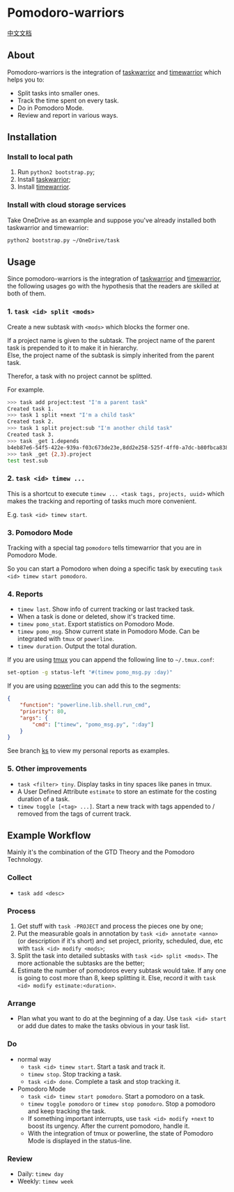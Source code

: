 # Pomodoro-warriors

[中文文档](./读我.md)

## About

Pomodoro-warriors is the integration of [taskwarrior](https://taskwarrior.org/docs/) and [timewarrior](https://taskwarrior.org/docs/timewarrior/) which helps you to:

* Split tasks into smaller ones.
* Track the time spent on every task.
* Do in Pomodoro Mode.
* Review and report in various ways.

## Installation

### Install to local path

1. Run `python2 bootstrap.py`;
2. Install [taskwarrior](https://taskwarrior.org/download/);
3. Install [timewarrior](https://taskwarrior.org/docs/timewarrior/download.html).

### Install with cloud storage services

Take OneDrive as an example and suppose you've already installed both taskwarrior and timewarrior:

```bash
python2 bootstrap.py ~/OneDrive/task
```

## Usage

Since pomodoro-warriors is the integration of [taskwarrior](https://taskwarrior.org/docs/) and [timewarrior](https://taskwarrior.org/docs/timewarrior/), the following usages go with the hypothesis that the readers are skilled at both of them.

### 1. `task <id> split <mods>`

Create a new subtask with `<mods>` which blocks the former one.

If a project name is given to the subtask. The project name of the parent task is prepended to it to make it in hierarchy.  
Else, the project name of the subtask is simply inherited from the parent task.

Therefor, a task with no project cannot be splitted.

For example.

```bash
>>> task add project:test "I'm a parent task"
Created task 1.
>>> task 1 split +next "I'm a child task"
Created task 2.
>>> task 1 split project:sub "I'm another child task"
Created task 3.
>>> task _get 1.depends
b4eb87e6-54f5-422e-939a-f03c673de23e,8dd2e258-525f-4ff0-a7dc-b80fbca8387c
>>> task _get {2,3}.project
test test.sub
```

### 2. `task <id> timew ...`

This is a shortcut to execute `timew ... <task tags, projects, uuid>` which makes the tracking and reporting of tasks much more convenient.

E.g. `task <id> timew start`.

### 3. Pomodoro Mode

Tracking with a special tag `pomodoro` tells timewarrior that you are in Pomodoro Mode.

So you can start a Pomodoro when doing a specific task by executing `task <id> timew start pomodoro`.

### 4. Reports

* `timew last`. Show info of current tracking or last tracked task.
* When a task is done or deleted, show it's tracked time.
* `timew pomo_stat`. Export statistics on Pomodoro Mode.
* `timew pomo_msg`. Show current state in Pomodoro Mode. Can be integrated with `tmux` or `powerline`.
* `timew duration`. Output the total duration.

If you are using [tmux](https://github.com/tmux/tmux) you can append the following line to `~/.tmux.conf`:

```bash
set-option -g status-left "#(timew pomo_msg.py :day)"
```

If you are using [powerline](https://github.com/powerline/powerline) you can add this to the segments:

```json
{
    "function": "powerline.lib.shell.run_cmd",
    "priority": 80,
    "args": {
        "cmd": ["timew", "pomo_msg.py", ":day"]
    }
}
```

See branch [ks](https://github.com/cf020031308/pomodoro-warriors/tree/ks) to view my personal reports as examples.

### 5. Other improvements

* `task <filter> tiny`. Display tasks in tiny spaces like panes in tmux.
* A User Defined Attribute `estimate` to store an estimate for the costing duration of a task.
* `timew toggle [<tag> ...]`. Start a new track with tags appended to / removed from the tags of current track.

## Example Workflow

Mainly it's the combination of the GTD Theory and the Pomodoro Technology.

### Collect

* `task add <desc>`

### Process

1. Get stuff with `task -PROJECT` and process the pieces one by one;
2. Put the measurable goals in annotation by `task <id> annotate <anno>` (or description if it's short) and set project, priority, scheduled, due, etc with `task <id> modify <mods>`;
3. Split the task into detailed subtasks with `task <id> split <mods>`. The more actionable the subtasks are the better;
4. Estimate the number of pomodoros every subtask would take. If any one is going to cost more than 8, keep splitting it. Else, record it with `task <id> modify estimate:<duration>`.

### Arrange

* Plan what you want to do at the beginning of a day. Use `task <id> start` or add due dates to make the tasks obvious in your task list.

### Do

* normal way
    + `task <id> timew start`. Start a task and track it.
    + `timew stop`. Stop tracking a task.
    + `task <id> done`. Complete a task and stop tracking it.
* Pomodoro Mode
    + `task <id> timew start pomodoro`. Start a pomodoro on a task.
    + `timew toggle pomodoro` or `timew stop pomodoro`. Stop a pomodoro and keep tracking the task.
    + If something important interrupts, use `task <id> modify +next` to boost its urgency. After the current pomodoro, handle it.
    + With the integration of tmux or powerline, the state of Pomodoro Mode is displayed in the status-line.

### Review

* Daily: `timew day`
* Weekly: `timew week`
